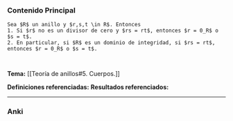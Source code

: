 ### Contenido Principal

```ad-proposition
Sea $R$ un anillo y $r,s,t \in R$. Entonces
1. Si $r$ no es un divisor de cero y $rs = rt$, entonces $r = 0_R$ o $s = t$.
2. En particular, si $R$ es un dominio de integridad, si $rs = rt$, entonces $r = 0_R$ o $s = t$.
```

```ad-proof


```

**Tema:** [[Teoría de anillos#5. Cuerpos.]]

**Definiciones referenciadas:**
**Resultados referenciados:**

---
### Anki
